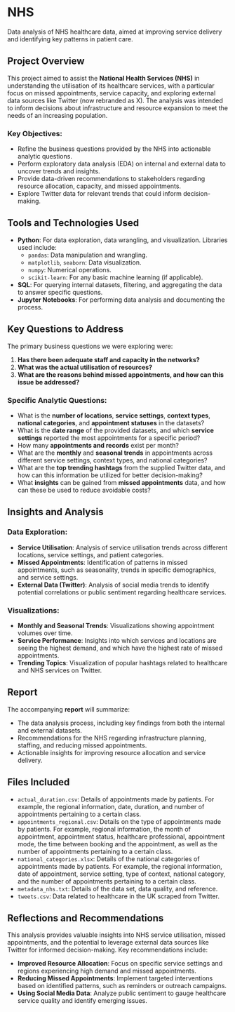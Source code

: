 # NHS
Data analysis of NHS healthcare data, aimed at improving service delivery and identifying key patterns in patient care.

## Project Overview
This project aimed to assist the **National Health Services (NHS)** in understanding the utilisation of its healthcare services, with a particular focus on missed appointments, service capacity, and exploring external data sources like Twitter (now rebranded as X). The analysis was intended to inform decisions about infrastructure and resource expansion to meet the needs of an increasing population.

### Key Objectives:
- Refine the business questions provided by the NHS into actionable analytic questions.
- Perform exploratory data analysis (EDA) on internal and external data to uncover trends and insights.
- Provide data-driven recommendations to stakeholders regarding resource allocation, capacity, and missed appointments.
- Explore Twitter data for relevant trends that could inform decision-making.

## Tools and Technologies Used
- **Python**: For data exploration, data wrangling, and visualization. Libraries used include:
  - `pandas`: Data manipulation and wrangling.
  - `matplotlib`, `seaborn`: Data visualization.
  - `numpy`: Numerical operations.
  - `scikit-learn`: For any basic machine learning (if applicable).
- **SQL**: For querying internal datasets, filtering, and aggregating the data to answer specific questions.
- **Jupyter Notebooks**: For performing data analysis and documenting the process.

## Key Questions to Address
The primary business questions we were exploring were:
1. **Has there been adequate staff and capacity in the networks?**
2. **What was the actual utilisation of resources?**
3. **What are the reasons behind missed appointments, and how can this issue be addressed?**

### Specific Analytic Questions:
- What is the **number of locations**, **service settings**, **context types**, **national categories**, and **appointment statuses** in the datasets?
- What is the **date range** of the provided datasets, and which **service settings** reported the most appointments for a specific period?
- How many **appointments and records** exist per month?
- What are the **monthly** and **seasonal trends** in appointments across different service settings, context types, and national categories?
- What are the **top trending hashtags** from the supplied Twitter data, and how can this information be utilized for better decision-making?
- What **insights** can be gained from **missed appointments** data, and how can these be used to reduce avoidable costs?

## Insights and Analysis
### Data Exploration:
- **Service Utilisation**: Analysis of service utilisation trends across different locations, service settings, and patient categories.
- **Missed Appointments**: Identification of patterns in missed appointments, such as seasonality, trends in specific demographics, and service settings.
- **External Data (Twitter)**: Analysis of social media trends to identify potential correlations or public sentiment regarding healthcare services.

### Visualizations:
- **Monthly and Seasonal Trends**: Visualizations showing appointment volumes over time.
- **Service Performance**: Insights into which services and locations are seeing the highest demand, and which have the highest rate of missed appointments.
- **Trending Topics**: Visualization of popular hashtags related to healthcare and NHS services on Twitter.

## Report
The accompanying **report** will summarize:
- The data analysis process, including key findings from both the internal and external datasets.
- Recommendations for the NHS regarding infrastructure planning, staffing, and reducing missed appointments.
- Actionable insights for improving resource allocation and service delivery.

## Files Included
- `actual_duration.csv`: Details of appointments made by patients. For example, the regional information, date, duration, and number of appointments pertaining to a certain class.
- `appointments_regional.csv`: Details on the type of appointments made by patients. For example, regional information, the month of appointment, appointment status, healthcare professional, appointment mode, the time between booking and the appointment, as well as the number of appointments pertaining to a certain class.
- `national_categories.xlsx`: Details of the national categories of appointments made by patients. For example, the regional information, date of appointment, service setting, type of context, national category, and the number of appointments pertaining to a certain class.
- `metadata_nhs.txt`: Details of the data set, data quality, and reference.
- `tweets.csv`: Data related to healthcare in the UK scraped from Twitter.

## Reflections and Recommendations
This analysis provides valuable insights into NHS service utilisation, missed appointments, and the potential to leverage external data sources like Twitter for informed decision-making. Key recommendations include:
- **Improved Resource Allocation**: Focus on specific service settings and regions experiencing high demand and missed appointments.
- **Reducing Missed Appointments**: Implement targeted interventions based on identified patterns, such as reminders or outreach campaigns.
- **Using Social Media Data**: Analyze public sentiment to gauge healthcare service quality and identify emerging issues.
